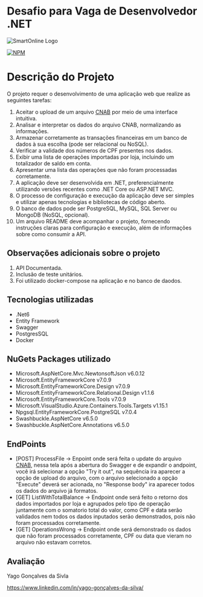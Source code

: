 # Desafio para Vaga de Desenvolvedor .NET
![SmartOnline Logo](https://www.smartonline.app/logo.a3cd84b4d14610f7.png)

[![NPM](https://img.shields.io/npm/l/react)](https://github.com/YGSilva/Iniflex/blob/master/LICENCE) 

# Descrição do Projeto

O projeto requer o desenvolvimento de uma aplicação web que realize as seguintes tarefas:

1. Aceitar o upload de um arquivo [CNAB](https://github.com/YGSilva/smartOnlineDesafio/blob/master/CNAB.txt) por meio de uma interface intuitiva.
2. Analisar e interpretar os dados do arquivo CNAB, normalizando as informações.
3. Armazenar corretamente as transações financeiras em um banco de dados à sua escolha (pode ser relacional ou NoSQL).
4. Verificar a validade dos números de CPF presentes nos dados.
5. Exibir uma lista de operações importadas por loja, incluindo um totalizador de saldo em conta.
6. Apresentar uma lista das operações que não foram processadas corretamente.
7. A aplicação deve ser desenvolvida em .NET, preferencialmente utilizando versões recentes como .NET Core ou ASP.NET MVC.
8. O processo de configuração e execução da aplicação deve ser simples e utilizar apenas tecnologias e bibliotecas de código aberto.
9. O banco de dados pode ser PostgreSQL, MySQL, SQL Server ou MongoDB (NoSQL, opcional).
10. Um arquivo README deve acompanhar o projeto, fornecendo instruções claras para configuração e execução, além de informações sobre como consumir a API.

## Observações adicionais sobre o projeto

1. API Documentada.
2. Inclusão de teste unitários.
3. Foi utilizado docker-compose na aplicação e no banco de daodos.

## Tecnologias utilizadas
- .Net6
- Entity Framework
- Swagger
- PostgresSQL
- Docker

## NuGets Packages utilizado
- Microsoft.AspNetCore.Mvc.NewtonsoftJson v6.0.12
- Microsoft.EntityFrameworkCore v7.0.9
- Microsoft.EntityFrameworkCore.Design v7.0.9
- Microsoft.EntityFrameworkCore.Relational.Design v1.1.6
- Microsoft.EntityFrameworkCore.Tools v7.0.9
- Microsoft.VisualStudio.Azure.Containers.Tools.Targets v1.15.1
- Npgsql.EntityFrameworkCore.PostgreSQL v7.0.4
- Swashbuckle.AspNetCore v6.5.0
- Swashbuckle.AspNetCore.Annotations v6.5.0

## EndPoints
- [POST] ProcessFile -> Enpoint onde será feita o update do arquivo [CNAB](https://github.com/YGSilva/smartOnlineDesafio/blob/master/CNAB.txt), nessa tela após a abertura do Swagger e de expandir o andpoint, você irá selecionar a opção "Try it out", na sequência ira aparecer a opção de upload do arquivo, com o arquivo selecionado a opção "Execute" deverá ser acionada, no "Response body" ira aparecer todos os dados do arquivo já formatos.
- [GET] ListWithTotalBalance -> Endpoint onde será feito o retorno dos dados importados por loja e agrupados pelo tipo de operação juntamente com o somatorio total do valor, como CPF e data serão validados nem todos os dados inputados serão demonstrados, pois não foram processados corretamente.
- [GET] OperationsWrong -> Endpoint onde será demonstrado os dados que não foram processados corretamente, CPF ou data que vieram no arquivo não estavam corretos.

## Avaliação
Yago Gonçalves da Sivla

https://www.linkedin.com/in/yago-gonçalves-da-silva/
